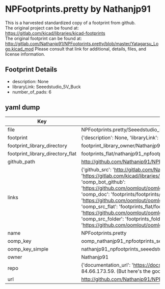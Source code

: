 # NPFootprints.pretty by Nathanjp91  
This is a harvested standardized copy of a footprint from github.  
The original project can be found at:  
https://gitlab.com/kicad/libraries/kicad-footprints  
The original footprint can be found at:
http://gitlab.com/Nathanjp91/NPFootprints.pretty/blob/master/Yatagarsu_Logo.kicad_mod
Please consult that link for additional, details, files, and license information.  
## Footprint Details
* description: None  
* libraryLink: Seeedstudio_5V_Buck  
* number_of_pads: 6  
## yaml dump  
| Key | Value |  
| --- | --- |  
| file | NPFootprints.pretty/Seeedstudio_5V_Buck.kicad_mod |  
| footprint | {'description': None, 'libraryLink': 'Seeedstudio_5V_Buck', 'number_of_pads': 6} |  
| footprint_library_directory | footprint_library_owner/Nathanjp91_NPFootprints.pretty |  
| footprint_library_directory_flat | footprints_flat/nathanjp91_npfootprints_seeedstudio_5v_buck/working |  
| github_path | http://github.com/Nathanjp91/NPFootprints.pretty/blob/master/Seeedstudio_5V_Buck.kicad_mod |  
| links | {'github_src': 'http://gitlab.com/Nathanjp91/NPFootprints.pretty/blob/master/Yatagarsu_Logo.kicad_mod', 'github_src_repo': 'https://gitlab.com/kicad/libraries/kicad-footprints', 'oomp_bot': 'footprints/nathanjp91_npfootprints_seeedstudio_5v_buck/working', 'oomp_bot_github': 'https://github.com/oomlout/oomlout_oomp_footprint_bot/tree/main/footprints/nathanjp91_npfootprints_seeedstudio_5v_buck/working', 'oomp_doc': 'footprints/footprints/Nathanjp91/NPFootprints/Seeedstudio_5V_Buck/working/', 'oomp_doc_github': 'https://github.com/oomlout/oomlout_oomp_footprint_doc/tree/main/footprints/footprints/Nathanjp91/NPFootprints/Seeedstudio_5V_Buck/working', 'oomp_src_flat': 'footprints_flat/footprints_flat/nathanjp91_npfootprints_seeedstudio_5v_buck/working', 'oomp_src_flat_github': 'https://github.com/oomlout/oomlout_oomp_footprint_src/tree/main/footprints_flat/nathanjp91_npfootprints_seeedstudio_5v_buck/working', 'oomp_src_folder': 'footprints_folder/footprints_folder/Nathanjp91/NPFootprints/Seeedstudio_5V_Buck/working', 'oomp_src_folder_github': 'https://github.com/oomlout/oomlout_oomp_footprint_src/tree/main/footprints_folder/Nathanjp91/NPFootprints/Seeedstudio_5V_Buck/working'} |  
| name | NPFootprints.pretty |  
| oomp_key | oomp_nathanjp91_npfootprints_seeedstudio_5v_buck |  
| oomp_key_simple | nathanjp91_npfootprints_seeedstudio_5v_buck |  
| owner | Nathanjp91 |  
| repo | {'documentation_url': 'https://docs.github.com/rest/overview/resources-in-the-rest-api#rate-limiting', 'message': "API rate limit exceeded for 84.66.173.59. (But here's the good news: Authenticated requests get a higher rate limit. Check out the documentation for more details.)"} |  
| url | http://github.com/Nathanjp91/NPFootprints.pretty |  

